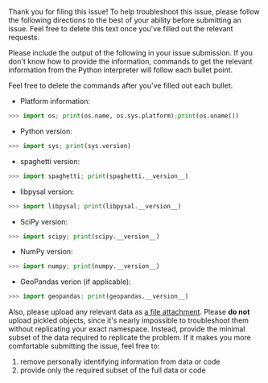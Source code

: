 Thank you for filing this issue! To help troubleshoot this issue, please follow
the following directions to the best of your ability before submitting an issue.
Feel free to delete this text once you've filled out the relevant requests. 

Please include the output of the following in your issue submission. If you don't know how to provide the information, commands to get the relevant information from the Python interpreter will follow each bullet point.

Feel free to delete the commands after you've filled out each bullet. 


- Platform information:
```python
>>> import os; print(os.name, os.sys.platform);print(os.uname())
```
- Python version: 
```python
>>> import sys; print(sys.version)
```
- spaghetti version:
```python
>>> import spaghetti; print(spaghetti.__version__)
```
- libpysal version:
```python
>>> import libpysal; print(libpysal.__version__)
```
- SciPy version:
```python
>>> import scipy; print(scipy.__version__)
```
- NumPy version:
```python
>>> import numpy; print(numpy.__version__)
```
- GeoPandas verion (if applicable):
```python
>>> import geopandas; print(geopandas.__version__)
```

Also, please upload any relevant data as [a file
attachment](https://help.github.com/articles/file-attachments-on-issues-and-pull-requests/). Please **do not** upload pickled objects, since it's nearly impossible to troubleshoot them without replicating your exact namespace. Instead, provide the minimal subset of the data required to replicate the problem. If it makes you more comfortable submitting the issue, feel free to:

1. remove personally identifying information from data or code
2. provide only the required subset of the full data or code 
